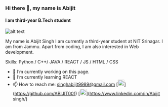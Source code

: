 ### Hi there 👋, my name is Abijit
#### I am third-year B.Tech student
![alt text](http://url/to/IamAbijitSingh.png)

My name is Abijit Singh
I am currently a third-year student at NIT Srinagar. I am from Jammu. Apart from coding, I am also interested in Web development.



Skills: Python / C++/ JAVA / REACT / JS / HTML / CSS

- 🔭 I’m currently working on this page. 
- 🌱 I’m currently learning REACT 
- 📫 How to reach me: singhabijit9989@gmail.com 
[<img src='https://cdn.jsdelivr.net/npm/simple-icons@3.0.1/icons/github.svg' alt='github' height='20'>]
(https://github.com/ABIJIT001)
 [<img src='https://cdn.jsdelivr.net/npm/simple-icons@3.0.1/icons/linkedin.svg' alt='linkedin' height='20'>](https://www.linkedin.com/in/Abijit singh/)  



